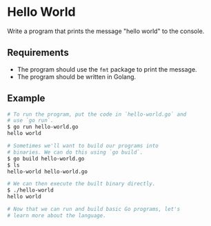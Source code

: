 # Hello World

Write a program that prints the message "hello world" to the console.

## Requirements

- The program should use the `fmt` package to print the message.
- The program should be written in Golang.

## Example

```sh
# To run the program, put the code in `hello-world.go` and
# use `go run`.
$ go run hello-world.go
hello world

# Sometimes we'll want to build our programs into
# binaries. We can do this using `go build`.
$ go build hello-world.go
$ ls
hello-world hello-world.go

# We can then execute the built binary directly.
$ ./hello-world
hello world

# Now that we can run and build basic Go programs, let's
# learn more about the language.
```
